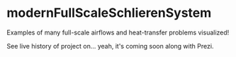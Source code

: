 modernFullScaleSchlierenSystem
==============================

Examples of many full-scale airflows and heat-transfer problems visualized!

See live history of project on... yeah, it's coming soon along with Prezi.
